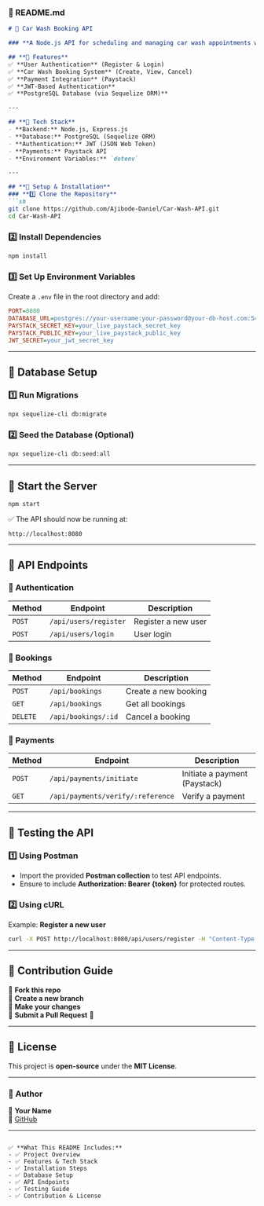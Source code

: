 
### **📌 README.md**  
```md
# 🚗 Car Wash Booking API

### **A Node.js API for scheduling and managing car wash appointments with payment integration via Paystack.**  

## **📌 Features**
✅ **User Authentication** (Register & Login)  
✅ **Car Wash Booking System** (Create, View, Cancel)  
✅ **Payment Integration** (Paystack)  
✅ **JWT-Based Authentication**  
✅ **PostgreSQL Database (via Sequelize ORM)**  

---

## **📌 Tech Stack**
- **Backend:** Node.js, Express.js  
- **Database:** PostgreSQL (Sequelize ORM)  
- **Authentication:** JWT (JSON Web Token)  
- **Payments:** Paystack API  
- **Environment Variables:** `dotenv`  

---

## **📌 Setup & Installation**
### **1️⃣ Clone the Repository**
```sh
git clone https://github.com/Ajibode-Daniel/Car-Wash-API.git
cd Car-Wash-API
```

### **2️⃣ Install Dependencies**
```sh
npm install
```

### **3️⃣ Set Up Environment Variables**
Create a `.env` file in the root directory and add:  
```ini
PORT=8080
DATABASE_URL=postgres://your-username:your-password@your-db-host.com:5432/car_wash_db
PAYSTACK_SECRET_KEY=your_live_paystack_secret_key
PAYSTACK_PUBLIC_KEY=your_live_paystack_public_key
JWT_SECRET=your_jwt_secret_key
```


---

## **📌 Database Setup**
### **1️⃣ Run Migrations**
```sh
npx sequelize-cli db:migrate
```

### **2️⃣ Seed the Database (Optional)**
```sh
npx sequelize-cli db:seed:all
```

---

## **📌 Start the Server**
```sh
npm start
```
✅ The API should now be running at:  
```
http://localhost:8080
```

---

## **📌 API Endpoints**
### **🔹 Authentication**
| Method | Endpoint | Description |
|--------|----------|-------------|
| `POST` | `/api/users/register` | Register a new user |
| `POST` | `/api/users/login` | User login |

### **🔹 Bookings**
| Method | Endpoint | Description |
|--------|----------|-------------|
| `POST` | `/api/bookings` | Create a new booking |
| `GET` | `/api/bookings` | Get all bookings |
| `DELETE` | `/api/bookings/:id` | Cancel a booking |

### **🔹 Payments**
| Method | Endpoint | Description |
|--------|----------|-------------|
| `POST` | `/api/payments/initiate` | Initiate a payment (Paystack) |
| `GET` | `/api/payments/verify/:reference` | Verify a payment |

---

## **📌 Testing the API**
### **1️⃣ Using Postman**
- Import the provided **Postman collection** to test API endpoints.
- Ensure to include **Authorization: Bearer {token}** for protected routes.

### **2️⃣ Using cURL**
Example: **Register a new user**
```sh
curl -X POST http://localhost:8080/api/users/register -H "Content-Type: application/json" -d '{"name":"John Doe", "email":"johndoe@example.com", "password":"password123", "phone":"+1234567890"}'
```

---

## **📌 Contribution Guide**
🔹 **Fork this repo**  
🔹 **Create a new branch**  
🔹 **Make your changes**  
🔹 **Submit a Pull Request** 🚀  

---

## **📌 License**
This project is **open-source** under the **MIT License**.

---

### **🚀 Author**
👤 **Your Name**  
🔗 [GitHub](https://github.com/YOUR_GITHUB_USERNAME)  

---
```

✅ **What This README Includes:**
- ✅ Project Overview  
- ✅ Features & Tech Stack  
- ✅ Installation Steps  
- ✅ Database Setup  
- ✅ API Endpoints  
- ✅ Testing Guide  
- ✅ Contribution & License  

